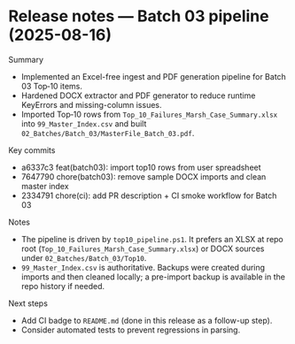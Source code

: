 # Release notes — Batch 03 pipeline (2025-08-16)

Summary

- Implemented an Excel-free ingest and PDF generation pipeline for Batch 03 Top‑10 items.
- Hardened DOCX extractor and PDF generator to reduce runtime KeyErrors and missing-column issues.
- Imported Top‑10 rows from `Top_10_Failures_Marsh_Case_Summary.xlsx` into `99_Master_Index.csv` and built `02_Batches/Batch_03/MasterFile_Batch_03.pdf`.

Key commits

- a6337c3 feat(batch03): import top10 rows from user spreadsheet
- 7647790 chore(batch03): remove sample DOCX imports and clean master index
- 2334791 chore(ci): add PR description + CI smoke workflow for Batch 03

Notes

- The pipeline is driven by `top10_pipeline.ps1`. It prefers an XLSX at repo root (`Top_10_Failures_Marsh_Case_Summary.xlsx`) or DOCX sources under `02_Batches/Batch_03/Top10`.
- `99_Master_Index.csv` is authoritative. Backups were created during imports and then cleaned locally; a pre-import backup is available in the repo history if needed.

Next steps

- Add CI badge to `README.md` (done in this release as a follow-up step).
- Consider automated tests to prevent regressions in parsing.


